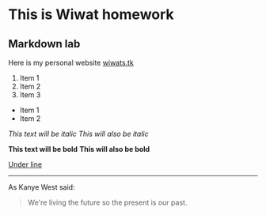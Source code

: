 # This is Wiwat homework
## Markdown lab

Here is my personal website [wiwats.tk ](http://wiwats.tk)

1. Item 1
1. Item 2
1. Item 3

* Item 1
* Item 2

*This text will be italic*
_This will also be italic_

**This text will be bold**
__This will also be bold__


<u>Under line</u>
<hr>


As Kanye West said:

> We're living the future so
> the present is our past.